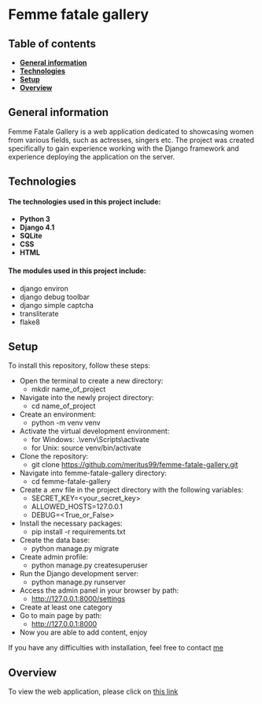 # Femme fatale gallery

## Table of contents
- **[General information](https://github.com/Meritus99/femme-fatale-gallery#general-information)**
- **[Technologies](https://github.com/Meritus99/femme-fatale-gallery#technologies)**
- **[Setup](https://github.com/Meritus99/femme-fatale-gallery#setup)**
- **[Overview](https://github.com/Meritus99/femme-fatale-gallery#overview)**

## General information
Femme Fatale Gallery is a web application dedicated to showcasing women from various fields, such as actresses, singers etc. The project was created specifically to gain experience working with the Django framework and experience deploying the application on the server.

## Technologies
#### The technologies used in this project include:
- **Python 3**
- **Django 4.1**
- **SQLite**
- **CSS**
- **HTML**

#### The modules used in this project include:
- django environ
- django debug toolbar
- django simple captcha
- transliterate
- flake8


## Setup
To install this repository, follow these steps:

- Open the terminal to create a new directory:
  - mkdir name_of_project
- Navigate into the newly project directory: 
  - cd name_of_project
- Сreate an environment:
  - python -m venv venv
- Activate the virtual development environment:
  - for Windows: .\venv\Scripts\activate
  - for Unix: source venv/bin/activate 
- Clone the repository: 
  - git clone https://github.com/meritus99/femme-fatale-gallery.git
- Navigate into femme-fatale-gallery directory:
  - cd femme-fatale-gallery
- Create a .env file in the project directory with the following variables:
  - SECRET_KEY=<your_secret_key>
  - ALLOWED_HOSTS=127.0.0.1
  - DEBUG=<True_or_False>
- Install the necessary packages: 
  - pip install -r requirements.txt
- Create the data base:
  - python manage.py migrate
- Create admin profile:
  - python manage.py createsuperuser
- Run the Django development server: 
  - python manage.py runserver
- Access the admin panel in your browser by path:
  - http://127.0.0.1:8000/settings
- Create at least one category
- Go to main page by path:
  - http://127.0.0.1:8000
- Now you are able to add content, enjoy

If you have any difficulties with installation, feel free to contact [me](https://t.me/meritus99)

## Overview
To view the web application, please click on [this link](https://meritus99.github.io)
